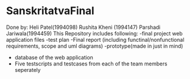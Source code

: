 # SanskritatvaFinal
Done by:
Heli Patel(1994098)
Rushita Kheni (1994147)
Parshadi Jariwala(1994459)
This Repository includes following:
-final project web application files
-test plan
-Final report (including functinal/nonfunctional requirements, scope and uml diagrams)
-prototype(made in just in mind)
- database of the web application
- Five testscripts and testcases from each of the team members seperately 

